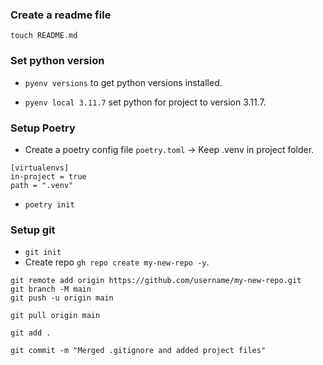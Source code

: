### Create a readme file 
`touch README.md`
### Set python version
- `pyenv versions` to get python versions installed.

- `pyenv local 3.11.7` set python for project to version 3.11.7.

### Setup Poetry
- Create a poetry config file `poetry.toml` -> Keep .venv in project folder.

``````
[virtualenvs]
in-project = true
path = ".venv"
``````
- `poetry init`

### Setup git
* `git init` 
* Create repo
`gh repo create my-new-repo -y`.

```
git remote add origin https://github.com/username/my-new-repo.git
git branch -M main
git push -u origin main
``````

`git pull origin main`

`git add .`

`git commit -m "Merged .gitignore and added project files"`




